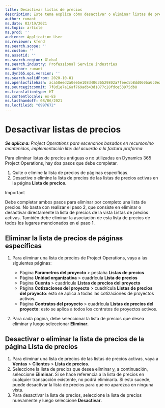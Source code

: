 ```yaml
---
title: Desactivar listas de precios
description: Este tema explica cómo desactivar o eliminar listas de precios antiguas o no utilizadas.
author: rumant
ms.date: 03/19/2021
ms.topic: article
ms.prod: ''
audience: Application User
ms.reviewer: kfend
ms.search.scope: ''
ms.custom: ''
ms.assetid: ''
ms.search.region: Global
ms.search.industry: Professional Service industries
ms.author: rumant
ms.dyn365.ops.version: ''
ms.search.validFrom: 2020-10-01
ms.openlocfilehash: aca58eed2a0ee5e108d40636529802a7feec5b8dd060ba6c0eabc6d0b92b2e2f
ms.sourcegitcommit: 7f8d1e7a16af769adb43d1877c28fdce53975db8
ms.translationtype: HT
ms.contentlocale: es-ES
ms.lasthandoff: 08/06/2021
ms.locfileid: "6997672"
---
```

# <a name="deactivate-price-lists"></a>Desactivar listas de precios 

_**Se aplica a:** Project Operations para escenarios basados en recursos/no mantenidos, implementación lite: del acuerdo a la factura proforma_

Para eliminar listas de precios antiguas o no utilizadas en Dynamics 365 Project Operations, hay dos pasos que debe completar. 

1. Quite o elimine la lista de precios de páginas específicas.
2. Desactive o elimine la lista de precios de las listas de precios activas en la página **Lista de precios**.

>[!IMPORTANT]
> Debe completar ambos pasos para eliminar por completo una lista de precios. No basta con realizar el paso 2, que consiste en eliminar o desactivar directamente la lista de precios de la vista Listas de precios activas. También debe eliminar la asociación de esta lista de precios de todos los lugares mencionados en el paso 1.

## <a name="delete-the-price-list-from-specific-pages"></a>Eliminar la lista de precios de páginas específicas
1. Para eliminar una lista de precios de Project Operations, vaya a las siguientes páginas:  

      - Página **Parámetros del proyecto** > pestaña **Listas de precios**
      - Página **Unidad organizativa** > cuadrícula **Lista de precios**
      - Página **Cuenta** > cuadrícula **Listas de precios del proyecto**
      - Página **Cotizaciones del proyecto** > cuadrícula **Listas de precios del proyecto**: esto se aplica a todas las cotizaciones de proyectos activos.
      - Página **Contratos del proyecto** > cuadrícula **Listas de precios del proyecto**: esto se aplica a todos los contratos de proyectos activos.

 2. Para cada página, debe seleccionar la lista de precios que desea eliminar y luego seleccionar **Eliminar**. 
 
## <a name="delete-or-deactivate-the-price-list-from-the-price-lists-page"></a>Desactivar o eliminar la lista de precios de la página Lista de precios
 
1. Para eliminar una lista de precios de las listas de precios activas, vaya a **Ventas** > **Clientes** > **Lista de precios**. 
2. Seleccione la lista de precios que desea eliminar y, a continuación, seleccione **Eliminar**. Si se hace referencia a la lista de precios en cualquier transacción existente, no podrá eliminarla. Si esto sucede, puede desactivar la lista de precios para que no aparezca en ninguna vista. 
3. Para desactivar la lista de precios, seleccione la lista de precios nuevamente y luego seleccione **Desactivar**.   

